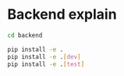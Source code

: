 # Backend explain

```bash
cd backend

pip install -e .
pip install -e .[dev]
pip install -e .[test]

```